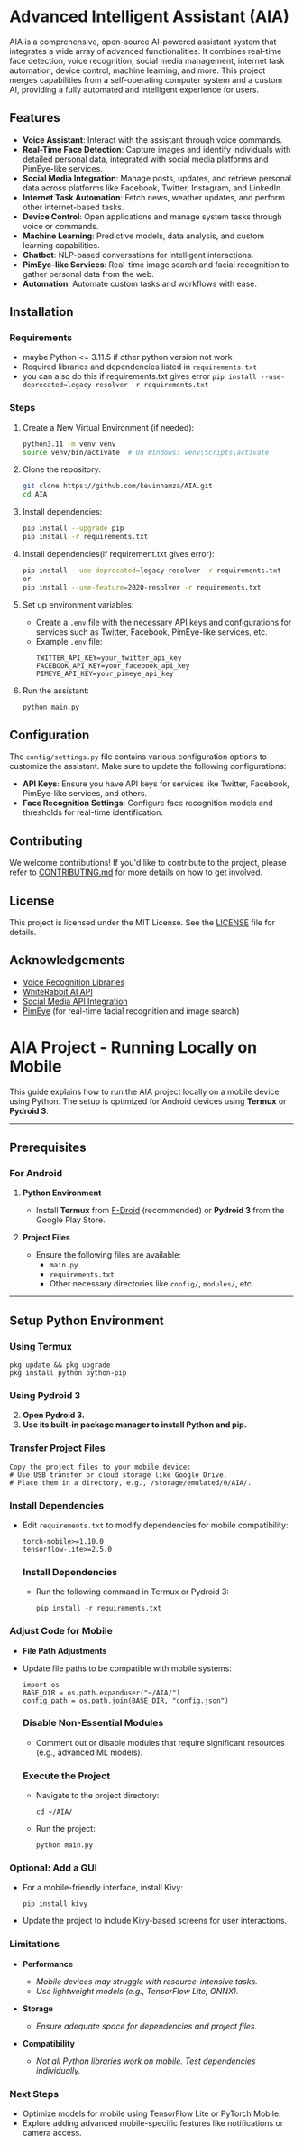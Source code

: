 # Advanced Intelligent Assistant (AIA)

AIA is a comprehensive, open-source AI-powered assistant system that integrates a wide array of advanced functionalities. It combines real-time face detection, voice recognition, social media management, internet task automation, device control, machine learning, and more. This project merges capabilities from a self-operating computer system and a custom AI, providing a fully automated and intelligent experience for users.

## Features

- **Voice Assistant**: Interact with the assistant through voice commands.
- **Real-Time Face Detection**: Capture images and identify individuals with detailed personal data, integrated with social media platforms and PimEye-like services.
- **Social Media Integration**: Manage posts, updates, and retrieve personal data across platforms like Facebook, Twitter, Instagram, and LinkedIn.
- **Internet Task Automation**: Fetch news, weather updates, and perform other internet-based tasks.
- **Device Control**: Open applications and manage system tasks through voice or commands.
- **Machine Learning**: Predictive models, data analysis, and custom learning capabilities.
- **Chatbot**: NLP-based conversations for intelligent interactions.
- **PimEye-like Services**: Real-time image search and facial recognition to gather personal data from the web.
- **Automation**: Automate custom tasks and workflows with ease.

## Installation

### Requirements

- maybe Python <= 3.11.5 if other python version not work 
- Required libraries and dependencies listed in `requirements.txt`
- you can also do this if requirements.txt gives error `pip install --use-deprecated=legacy-resolver -r requirements.txt`

### Steps

1. Create a New Virtual Environment (if needed):
    ```bash
    python3.11 -m venv venv
    source venv/bin/activate  # On Windows: venv\Scripts\activate
    ```
    
2. Clone the repository:
    ```bash
    git clone https://github.com/kevinhamza/AIA.git
    cd AIA
    ```

3. Install dependencies:
    ```bash
    pip install --upgrade pip
    pip install -r requirements.txt
    ```
4. Install dependencies(if requirement.txt gives error):
    ```bash
    pip install --use-deprecated=legacy-resolver -r requirements.txt
    or
    pip install --use-feature=2020-resolver -r requirements.txt
    ```

5. Set up environment variables:
    - Create a `.env` file with the necessary API keys and configurations for services such as Twitter, Facebook, PimEye-like services, etc.
    - Example `.env` file:
      ```env
      TWITTER_API_KEY=your_twitter_api_key
      FACEBOOK_API_KEY=your_facebook_api_key
      PIMEYE_API_KEY=your_pimeye_api_key
      ```

6. Run the assistant:
    ```bash
    python main.py
    ```

## Configuration

The `config/settings.py` file contains various configuration options to customize the assistant. Make sure to update the following configurations:

- **API Keys**: Ensure you have API keys for services like Twitter, Facebook, PimEye-like services, and others.
- **Face Recognition Settings**: Configure face recognition models and thresholds for real-time identification.

## Contributing

We welcome contributions! If you'd like to contribute to the project, please refer to [CONTRIBUTING.md](CONTRIBUTING.md) for more details on how to get involved.

## License

This project is licensed under the MIT License. See the [LICENSE](LICENSE) file for details.

## Acknowledgements

- [Voice Recognition Libraries](https://github.com/some-repo)
- [WhiteRabbit AI API](https://www.whiterabbitneo.com/)
- [Social Media API Integration](https://github.com/some-repo)
- [PimEye](https://pimeye.com/) (for real-time facial recognition and image search)


# AIA Project - Running Locally on Mobile  

This guide explains how to run the AIA project locally on a mobile device using Python. The setup is optimized for Android devices using **Termux** or **Pydroid 3**.  

---

## Prerequisites  

### For Android  
1. **Python Environment**  
   - Install **Termux** from [F-Droid](https://f-droid.org/) (recommended) or **Pydroid 3** from the Google Play Store.  

2. **Project Files**  
   - Ensure the following files are available:  
     - `main.py`  
     - `requirements.txt`  
     - Other necessary directories like `config/`, `modules/`, etc.  

---

## Setup Python Environment  

### Using Termux  
    pkg update && pkg upgrade  
    pkg install python python-pip

### Using Pydroid 3 
2. **Open Pydroid 3.**
3. **Use its built-in package manager to install Python and pip.**

### Transfer Project Files

    Copy the project files to your mobile device:
    # Use USB transfer or cloud storage like Google Drive.
    # Place them in a directory, e.g., /storage/emulated/0/AIA/.

### Install Dependencies

- Edit `requirements.txt` to modify dependencies for mobile compatibility:

      torch-mobile>=1.10.0  
      tensorflow-lite>=2.5.0

  ### Install Dependencies

  - Run the following command in Termux or Pydroid 3:

        pip install -r requirements.txt

### Adjust Code for Mobile
- **File Path Adjustments**
- Update file paths to be compatible with mobile systems:

      import os
      BASE_DIR = os.path.expanduser("~/AIA/")
      config_path = os.path.join(BASE_DIR, "config.json")

  ### Disable Non-Essential Modules
  - Comment out or disable modules that require significant resources (e.g., advanced ML models).
 
  ### Execute the Project
  - Navigate to the project directory:
  
        cd ~/AIA/

  - Run the project:

        python main.py

### Optional: Add a GUI

- For a mobile-friendly interface, install Kivy:

      pip install kivy

- Update the project to include Kivy-based screens for user interactions.

### Limitations

- **Performance**
   - *Mobile devices may struggle with resource-intensive tasks.*
   - *Use lightweight models (e.g., TensorFlow Lite, ONNX).*
 
- **Storage**
    - *Ensure adequate space for dependencies and project files.*
 
- **Compatibility**
    - *Not all Python libraries work on mobile. Test dependencies individually.*
 
### Next Steps

- Optimize models for mobile using TensorFlow Lite or PyTorch Mobile.
- Explore adding advanced mobile-specific features like notifications or camera access.
